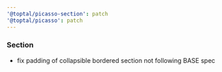 ```yaml
---
'@toptal/picasso-section': patch
'@toptal/picasso': patch
---
```


### Section

- fix padding of collapsible bordered section not following BASE spec
